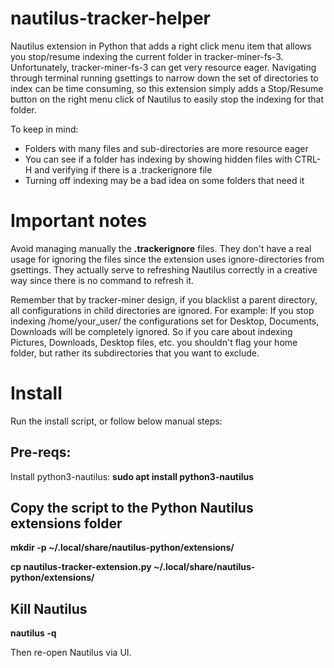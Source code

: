 # nautilus-tracker-helper
Nautilus extension in Python that adds a right click menu item that allows you stop/resume indexing the current folder in tracker-miner-fs-3.
Unfortunately, tracker-miner-fs-3 can get very resource eager. Navigating through terminal running gsettings to narrow down the set of directories to index can be time consuming, so this extension simply adds a Stop/Resume button on the right menu click of Nautilus to easily stop the indexing for that folder.

To keep in mind:
- Folders with many files and sub-directories are more resource eager
- You can see if a folder has indexing by showing hidden files with CTRL-H and verifying if there is a .trackerignore file
- Turning off indexing may be a bad idea on some folders that need it

# Important notes
Avoid managing manually the **.trackerignore** files. 
They don't have a real usage for ignoring the files since the extension uses ignore-directories from gsettings. 
They actually serve to refreshing Nautilus correctly in a creative way since there is no command to refresh it.

Remember that by tracker-miner design, if you blacklist a parent directory, all configurations in child directories are ignored. For example:
If you stop indexing /home/your_user/ the configurations set for Desktop, Documents, Downloads will be completely ignored.
So if you care about indexing Pictures, Downloads, Desktop files, etc. you shouldn't flag your home folder, but rather its subdirectories that you want to exclude.

# Install
Run the install script, or follow below manual steps:

## Pre-reqs:
Install python3-nautilus:
**sudo apt install python3-nautilus**

## Copy the script to the Python Nautilus extensions folder
**mkdir -p ~/.local/share/nautilus-python/extensions/**

**cp nautilus-tracker-extension.py ~/.local/share/nautilus-python/extensions/**

## Kill Nautilus
**nautilus -q**

Then re-open Nautilus via UI.